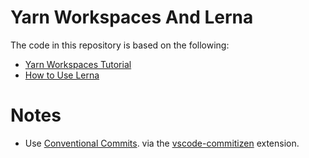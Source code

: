 # Yarn Workspaces And Lerna

The code in this repository is based on the following:

- [Yarn Workspaces Tutorial](https://www.youtube.com/watch?v=G8KXFWftCg0)
- [How to Use Lerna](https://www.youtube.com/watch?v=p6qoJ4apCjA)

# Notes

- Use
  [Conventional Commits](https://www.conventionalcommits.org/en/v1.0.0/).
  via the
  [vscode-commitizen](https://github.com/KnisterPeter/vscode-commitizen)
  extension.
